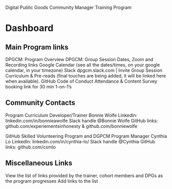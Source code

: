 Digital Public Goods Community Manager Training Program
# Dashboard

## Main Program links

DPGCM: Program Overview
DPGCM: Group Session Dates, Zoom and Recording links
Google Calendar (see all the dates/times, on your google calendar, in your timezone)
Slack dpgcm.slack.com | Invite
Group Session Curriculum & Pre-reads (final touches are being added, it will be linked here when available).
GitHub Code of Conduct 
Attendance & Content Survey
booking link for 30 min 1-on-1’s 

## Community Contacts
Program Curriculum Developer/Trainer
Bonnie Wolfe
LinkedIn: linkedin.com/in/bonnieawolfe
Slack handle @Bonnie Wolfe
GitHub links: github.com/experiementsinhonesty &  github.com/bonniewolfe

GitHub Skilled Volunteering Program and DGPCM Program Manager
Cynthia Lo
LinkedIn: linkedin.com/in/cynthia-lo/
Slack handle @Cynthia
GitHub links: github.com/csmlo 

## Miscellaneous Links
View the list of links provided by the trainer, cohort members and DPGs as the program progresses
Add links to the list

